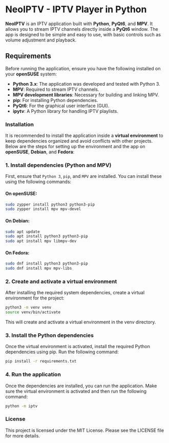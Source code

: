 # NeoIPTV - IPTV Player in Python

**NeoIPTV** is an IPTV application built with **Python**, **PyQt6**, and **MPV**. It allows you to stream IPTV
channels directly inside a **PyQt6** window. The app is designed to be simple and easy to use, with basic controls
such as volume adjustment and playback.

## Requirements

Before running the application, ensure you have the following installed on your **openSUSE** system:

- **Python 3.x**: The application was developed and tested with Python 3.
- **MPV**: Required to stream IPTV channels.
- **MPV development libraries**: Necessary for building and linking MPV.
- **pip**: For installing Python dependencies.
- **PyQt6**: For the graphical user interface (GUI).
- **ipytv**: A Python library for handling IPTV playlists.

### Installation

It is recommended to install the application inside a **virtual environment** to keep dependencies organized and avoid
conflicts with other projects. Below are the steps for setting up the environment and the app on **openSUSE**,
**Debian**, and **Fedora**:

### 1. Install dependencies (Python and MPV)

First, ensure that `Python 3`, `pip`, and `MPV` are installed. You can install these using the following commands:

#### On openSUSE:

```bash
sudo zypper install python3 python3-pip
sudo zypper install mpv mpv-devel
```

#### On Debian:

```bash
sudo apt update
sudo apt install python3 python3-pip
sudo apt install mpv libmpv-dev
```

#### On Fedora:

```bash
sudo dnf install python3 python3-pip
sudo dnf install mpv mpv-libs
```

### 2. Create and activate a virtual environment

After installing the required system dependencies, create a virtual environment for the project:

```bash
python3 -m venv venv
source venv/bin/activate
```

This will create and activate a virtual environment in the venv directory.

### 3. Install the Python dependencies

Once the virtual environment is activated, install the required Python dependencies using pip. Run the following
command:

```bash
pip install -r requirements.txt
```

### 4. Run the application

Once the dependencies are installed, you can run the application. Make sure the virtual environment is activated and
then run the following command:

```bash 
python -m iptv
```

### License

This project is licensed under the MIT License. Please see the LICENSE file for more details.